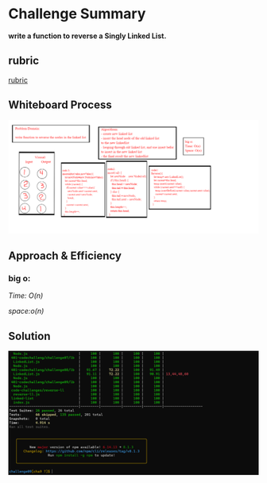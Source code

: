 # Challenge Summary

**write a function to reverse a Singly Linked List.**

## rubric 
 [rubric](https://docs.google.com/spreadsheets/d/1m41MYeLZxmMcPMbxdPcMDuB8DzEqfkiXUQQh3qok0ik/edit#gid=0)
## Whiteboard Process
<!-- Embedded whiteboard image -->
![whiteboard](./cha99.jpg)

## Approach & Efficiency
<!-- What approach did you take? Why? What is the Big O space/time for this approach? -->
 ### big o:
 *Time: O(n)*
 
 *space:o(n)*

## Solution
<!-- Show how to run your code, and examples of it in action -->
![test](./testchallenge9.PNG)